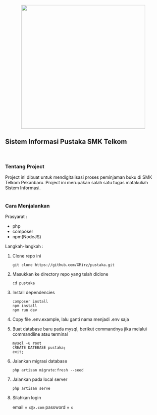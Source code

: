 <p align="center"><a href="https://laravel.com" target="_blank"><img src="https://raw.githubusercontent.com/laravel/art/master/logo-lockup/5%20SVG/2%20CMYK/1%20Full%20Color/laravel-logolockup-cmyk-red.svg" width="400"></a></p>

## Sistem Informasi Pustaka SMK Telkom

<br/>

### Tentang Project

Project ini dibuat untuk mendigitalisasi proses peminjaman buku di SMK Telkom Pekanbaru. Project ini merupakan salah satu tugas matakuliah Sistem Informasi.
<br/>
<br/>

### Cara Menjalankan

Prasyarat :

-   php
-   composer
-   npm(NodeJS)

Langkah-langkah :

1. Clone repo ini

    ```
    git clone https://github.com/XMirz/pustaka.git
    ```

1. Masukkan ke directory repo yang telah diclone

    ```
    cd pustaka
    ```

1. Install dependencies

    ```
    composer install
    npm install
    npm run dev
    ```

1. Copy file .env.example, lalu ganti nama menjadi .env saja
1. Buat database baru pada mysql, berikut commandnya jika melalui commandline atau terminal

    ```
    mysql -u root
    CREATE DATEBASE pustaka;
    exit;
    ```

1. Jalankan migrasi database
    ```
    php artisan migrate:fresh --seed
    ```
1. Jalankan pada local server

    ```
    php artisan serve
    ```

1. Silahkan login

    email = `x@x.com`
    password = `x`
